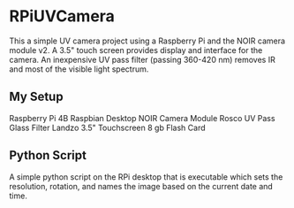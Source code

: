 # RPiUVCamera
This a simple UV camera project using a Raspberry Pi and the NOIR camera module v2. A 3.5" touch screen provides display and interface for the camera. An inexpensive UV pass filter (passing 360-420 nm) removes IR and most of the visible light spectrum. 

## My Setup
Raspberry Pi 4B
Raspbian Desktop
NOIR Camera Module
Rosco UV Pass Glass Filter
Landzo 3.5" Touchscreen
8 gb Flash Card

## Python Script
A simple python script on the RPi desktop that is executable which sets the resolution, rotation, and names the image based on the current date and time.
